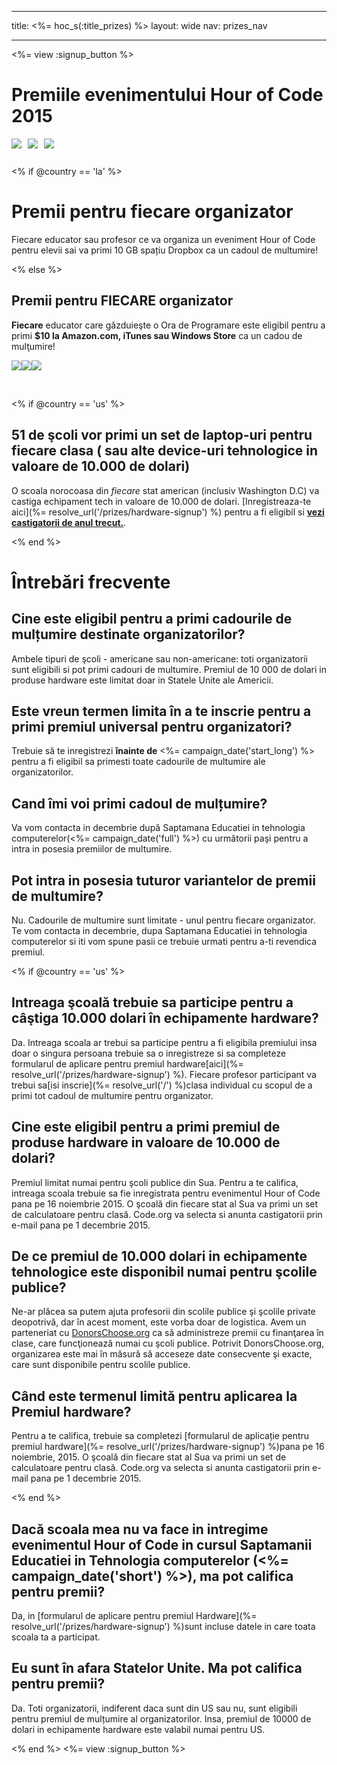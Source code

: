 * * *

title: <%= hoc_s(:title_prizes) %> layout: wide nav: prizes_nav

* * *

<%= view :signup_button %>

# Premiile evenimentului Hour of Code 2015

<img style="float: left; padding-right: 10px; padding-bottom: 10px;" src="/images/fill-260x200/prize1.jpg" />

<img style="float: left; padding-right: 10px; padding-bottom: 10px;" src="/images/fill-260x200/prize3.png" />

<img styel="float: left; padding-right: 10px; padding-bottom: 10px;" src="/images/fill-260x200/prize4.png" />

<p style="clear:both; height: 0px;">
  &nbsp;
</p>

<% if @country == 'la' %>

# Premii pentru fiecare organizator

Fiecare educator sau profesor ce va organiza un eveniment Hour of Code pentru elevii sai va primi 10 GB spațiu Dropbox ca un cadoul de multumire!

<% else %>

## Premii pentru FIECARE organizator

**Fiecare** educator care găzduieşte o Ora de Programare este eligibil pentru a primi **$10 la Amazon.com, iTunes sau Windows Store** ca un cadou de mulţumire!

<img style="float:left;" src="/images/fit-130/amazon_giftcards.png" />

<img style="float:left;" src="/images/fit-130/apple_giftcards.png" />

<img styel="float:left;" src="/images/fit-130/microsoft_giftcards.png" />

<p style="clear:both">
  &nbsp;
</p>

<% if @country == 'us' %>

## 51 de şcoli vor primi un set de laptop-uri pentru fiecare clasa ( sau alte device-uri tehnologice in valoare de 10.000 de dolari)

O scoala norocoasa din *fiecare* stat american (inclusiv Washington D.C) va castiga echipament tech in valoare de 10.000 de dolari. [Inregistreaza-te aici](%= resolve_url('/prizes/hardware-signup') %) pentru a fi eligibil si [**vezi castigatorii de anul trecut.**](http://codeorg.tumblr.com/post/104109522378/prize-winners).

<% end %>

# Întrebări frecvente

## Cine este eligibil pentru a primi cadourile de mulțumire destinate organizatorilor?

Ambele tipuri de şcoli - americane sau non-americane: toti organizatorii sunt eligibili si pot primi cadouri de multumire. Premiul de 10 000 de dolari in produse hardware este limitat doar in Statele Unite ale Americii.

## Este vreun termen limita în a te inscrie pentru a primi premiul universal pentru organizatori?

Trebuie să te inregistrezi **înainte de** <%= campaign_date('start_long') %> pentru a fi eligibil sa primesti toate cadourile de multumire ale organizatorilor.

## Cand îmi voi primi cadoul de mulțumire?

Va vom contacta in decembrie după Saptamana Educatiei in tehnologia computerelor(<%= campaign_date('full') %>) cu următorii paşi pentru a intra in posesia premiilor de multumire.

## Pot intra in posesia tuturor variantelor de premii de multumire?

Nu. Cadourile de multumire sunt limitate - unul pentru fiecare organizator. Te vom contacta in decembrie, dupa Saptamana Educatiei in tehnologia computerelor si iti vom spune pasii ce trebuie urmati pentru a-ti revendica premiul.

<% if @country == 'us' %>

## Intreaga şcoală trebuie sa participe pentru a câştiga 10.000 dolari în echipamente hardware?

Da. Intreaga scoala ar trebui sa participe pentru a fi eligibila premiului insa doar o singura persoana trebuie sa o inregistreze si sa completeze formularul de aplicare pentru premiul hardware[aici](%= resolve_url('/prizes/hardware-signup') %). Fiecare profesor participant va trebui sa[isi inscrie](%= resolve_url('/') %)clasa individual cu scopul de a primi tot cadoul de multumire pentru organizator.

## Cine este eligibil pentru a primi premiul de produse hardware in valoare de 10.000 de dolari?

Premiul limitat numai pentru şcoli publice din Sua. Pentru a te califica, intreaga scoala trebuie sa fie inregistrata pentru evenimentul Hour of Code pana pe 16 noiembrie 2015. O şcoală din fiecare stat al Sua va primi un set de calculatoare pentru clasă. Code.org va selecta si anunta castigatorii prin e-mail pana pe 1 decembrie 2015.

## De ce premiul de 10.000 dolari in echipamente tehnologice este disponibil numai pentru şcolile publice?

Ne-ar plăcea sa putem ajuta profesorii din scolile publice şi şcolile private deopotrivă, dar în acest moment, este vorba doar de logistica. Avem un parteneriat cu [DonorsChoose.org](http://donorschoose.org) ca să administreze premii cu finanţarea în clase, care funcţionează numai cu şcoli publice. Potrivit DonorsChoose.org, organizarea este mai în măsură să acceseze date consecvente şi exacte, care sunt disponibile pentru scolile publice.

## Când este termenul limită pentru aplicarea la Premiul hardware?

Pentru a te califica, trebuie sa completezi [formularul de aplicație pentru premiul hardware](%= resolve_url('/prizes/hardware-signup') %)pana pe 16 noiembrie, 2015. O şcoală din fiecare stat al Sua va primi un set de calculatoare pentru clasă. Code.org va selecta si anunta castigatorii prin e-mail pana pe 1 decembrie 2015.

<% end %>

## Dacă scoala mea nu va face in intregime evenimentul Hour of Code in cursul Saptamanii Educatiei in Tehnologia computerelor (<%= campaign_date('short') %>), ma pot califica pentru premii?

Da, in [formularul de aplicare pentru premiul Hardware](%= resolve_url('/prizes/hardware-signup') %)sunt incluse datele in care toata scoala ta a participat.

## Eu sunt în afara Statelor Unite. Ma pot califica pentru premii?

Da. Toti organizatorii, indiferent daca sunt din US sau nu, sunt eligibili pentru premiul de mulțumire al organizatorilor. Insa, premiul de 10000 de dolari in echipamente hardware este valabil numai pentru US.

<% end %> <%= view :signup_button %>